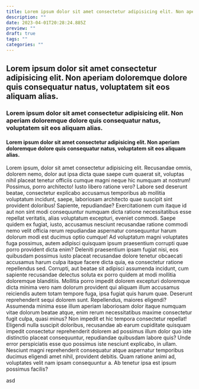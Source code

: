 ```yaml
---
title: Lorem ipsum dolor sit amet consectetur adipisicing elit. Non aperiam doloremque dolore quis consequatur natus, voluptatem sit eos aliquam alias.
description: ""
date: 2023-04-01T20:28:24.885Z
preview: ""
draft: true
tags: ""
categories: ""
---
```

## Lorem ipsum dolor sit amet consectetur adipisicing elit. Non aperiam doloremque dolore quis consequatur natus, voluptatem sit eos aliquam alias.
### Lorem ipsum dolor sit amet consectetur adipisicing elit. Non aperiam doloremque dolore quis consequatur natus, voluptatem sit eos aliquam alias.
#### Lorem ipsum dolor sit amet consectetur adipisicing elit. Non aperiam doloremque dolore quis consequatur natus, voluptatem sit eos aliquam alias.
Lorem ipsum, dolor sit amet consectetur adipisicing elit. Recusandae omnis, dolorem nemo, dolor aut ipsa dicta quae saepe cum quaerat sit, voluptas nihil placeat tenetur officiis cumque magni neque hic numquam at nostrum! Possimus, porro architecto! Iusto libero ratione vero? Labore sed deserunt beatae, consectetur explicabo accusamus temporibus ab mollitia voluptatum incidunt, saepe, laboriosam architecto quae suscipit sint provident doloribus! Sapiente, repudiandae? Exercitationem cum itaque id aut non sint modi consequuntur numquam dicta ratione necessitatibus esse repellat veritatis, alias voluptatum excepturi, eveniet commodi. Saepe quidem ex fugiat, iusto, accusamus nesciunt recusandae ratione commodi nemo velit officia rerum repudiandae aspernatur consequuntur harum dolorum modi est ducimus optio cumque! Ad voluptatum magni voluptates fuga possimus, autem adipisci quisquam ipsum praesentium corrupti quae porro provident dicta enim? Deleniti praesentium ipsam fugiat nisi, eos quibusdam possimus iusto placeat recusandae dolore tenetur obcaecati accusamus harum culpa itaque facere dicta quia, ea consectetur ratione repellendus sed. Corrupti, aut beatae sit adipisci assumenda incidunt, cum sapiente recusandae delectus soluta ex porro quidem at modi mollitia doloremque blanditiis. Mollitia porro impedit dolorem excepturi doloremque dicta minima vero nam dolorum provident qui aliquam illum accusamus reiciendis autem totam tempore fuga, ipsa fugiat quis harum quae. Deserunt reprehenderit sequi dolorem sunt. Repellendus, maiores eligendi? Assumenda minima esse illum aperiam laboriosam dolor itaque numquam vitae dolorum beatae atque, enim rerum necessitatibus maxime consectetur fugit culpa, quasi minus? Non impedit et hic tempora consectetur repellat! Eligendi nulla suscipit doloribus, recusandae ab earum cupiditate quisquam impedit consectetur reprehenderit dolorem ad possimus illum dolor quo iste distinctio placeat consequuntur, repudiandae quibusdam labore quis? Unde error perspiciatis esse quo possimus iste nesciunt explicabo, in ullam. Nesciunt magni reprehenderit consequatur atque aspernatur temporibus ducimus eligendi amet nihil, provident debitis. Quam ratione animi ad, voluptates velit nam ipsam consequuntur a. Ab tenetur ipsa est ipsum possimus facilis?


asd